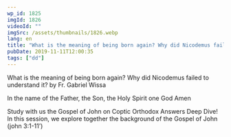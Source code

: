 ```yaml
---
wp_id: 1825
imgId: 1826
videoId: ""
imgSrc: /assets/thumbnails/1826.webp
lang: en
title: "What is the meaning of being born again? Why did Nicodemus failed to understand it?"
pubDate: 2019-11-11T12:00:35
tags: ["dd"]
---
```


<!-- page: 6 -->

<p>What is the meaning of being born again? Why did Nicodemus failed to understand it? by Fr. Gabriel Wissa</p>
<p>In the name of the Father, the Son, the Holy Spirit one God Amen</p>
<p>Study with us the Gospel of John on Coptic Orthodox Answers Deep Dive! In this session, we explore together the background of the Gospel of John (john 3:1-11’)</p>
<p>&nbsp;</p>
